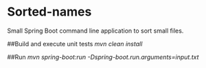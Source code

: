 # Sorted-names

Small Spring Boot command line application to sort small files.

##Build and execute unit tests
*mvn clean install*

##Run
*mvn spring-boot:run -Dspring-boot.run.arguments=input.txt*
